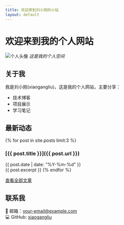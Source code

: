 ```yaml
---
title: 欢迎来到刘小刚的小站
layout: default
---
```


# 欢迎来到我的个人网站

![个人头像](https://via.placeholder.com/150) 
*这是我的个人空间*

## 关于我

我是刘小刚(xiaogangliu)，这是我的个人网站，主要分享：

- 技术博客
- 项目展示
- 学习笔记

## 最新动态

{% for post in site.posts limit:3 %}
### [{{ post.title }}]({{ post.url }})
{{ post.date | date: "%Y-%m-%d" }}  
{{ post.excerpt }}
{% endfor %}

[查看全部文章](/blog)

## 联系我

📧 邮箱：your-email@example.com  
💻 GitHub: [xiaogangliu](https://github.com/xiaogangliu)
